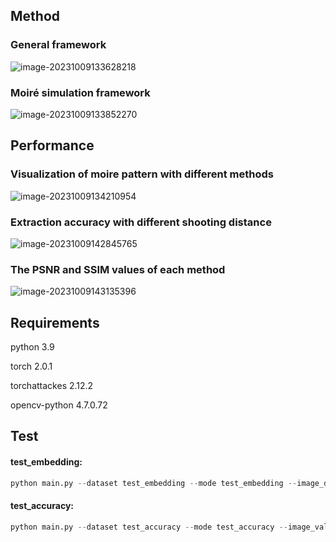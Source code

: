 

## Method

### General framework

![image-20231009133628218](https://github.com/Dawn-Hsiao/SSRH/edit/main/README.assets/image-20231009133628218.png)

### Moiré simulation framework

![image-20231009133852270](https://github.com/Dawn-Hsiao/Screen-Shooting-Robust-Hyperlink-Based-on-Deep-Learning/blob/main/README.assets/image-20231009133852270.png)

## Performance

### Visualization of moire pattern with different methods

![image-20231009134210954](https://github.com/Dawn-Hsiao/Screen-Shooting-Robust-Hyperlink-Based-on-Deep-Learning/blob/main/README.assets/image-20231009134210954.png)

### Extraction accuracy with different shooting distance

![image-20231009142845765](https://github.com/Dawn-Hsiao/Screen-Shooting-Robust-Hyperlink-Based-on-Deep-Learning/blob/main/README.assets/image-20231009142845765.png)

### The PSNR and SSIM values of each method

![image-20231009143135396](https://github.com/Dawn-Hsiao/Screen-Shooting-Robust-Hyperlink-Based-on-Deep-Learning/blob/main/README.assets/image-20231009143135396.png)

## Requirements

python 3.9

torch 2.0.1

torchattackes 2.12.2

opencv-python 4.7.0.72

## Test

#### test_embedding:

```python
python main.py --dataset test_embedding --mode test_embedding --image_dir 'images/original/'
```

#### test_accuracy:

```python
python main.py --dataset test_accuracy --mode test_accuracy --image_val_dir 'images/embed/'
```
